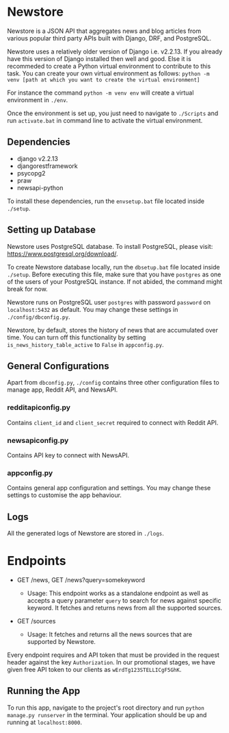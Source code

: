 # Newstore
Newstore is a JSON API that aggregates news and blog articles from various popular third party APIs built with Django, DRF, and PostgreSQL.

Newstore uses a relatively older version of Django i.e. v2.2.13. If you already have this version of Django installed then well and good. Else it is recommeded to create a Python virtual environment to contribute to this task. You can create your own virtual environment as follows:
`python -m venv [path at which you want to create the virtual environment]`

For instance the command `python -m venv env` will create a virtual environment in `./env`.

Once the environment is set up, you just need to navigate to `./Scripts` and run `activate.bat` in command line to activate the virtual environment.

## Dependencies

- django v2.2.13
- djangorestframework
- psycopg2
- praw
- newsapi-python

To install these dependencies, run the `envsetup.bat` file located inside `./setup`.

## Setting up Database
Newstore uses PostgreSQL database. To install PostgreSQL, please visit: https://www.postgresql.org/download/.

To create Newstore database locally, run the `dbsetup.bat` file located inside `./setup`. Before executing this file, make sure that you have `postgres` as one of the users of your PostgreSQL instance. If not abided, the command might break for now.

Newstore runs on PostgreSQL user `postgres` with password `password` on `localhost:5432` as default. You may change these settings in `./config/dbconfig.py`.

Newstore, by default, stores the history of news that are accumulated over time. You can turn off this functionality by setting `is_news_history_table_active` to `False` in `appconfig.py`.

## General Configurations
Apart from `dbconfig.py`, `./config` contains three other configuration files to manage app, Reddit API, and NewsAPI. 

### redditapiconfig.py
Contains `client_id` and `client_secret` required to connect with Reddit API.

### newsapiconfig.py
Contains API key to connect with NewsAPI.

### appconfig.py
Contains general app configuration and settings. You may change these settings to customise the app behaviour. 

## Logs
All the generated logs of Newstore are stored in `./logs`.

# Endpoints
- GET /news, GET /news?query=somekeyword
    - Usage: This endpoint works as a standalone endpoint as well as accepts a query parameter `query` to search for news against specific keyword. It fetches and returns news from all the supported sources.

- GET /sources
    - Usage: It fetches and returns all the news sources that are supported by Newstore.

Every endpoint requires and API token that must be provided in the request header against the key `Authorization`. In our promotional stages, we have given free API token to our clients as `wErdTg123STELLICgF5GhK`.

## Running the App
To run this app, navigate to the project's root directory and run `python manage.py runserver` in the terminal. Your application should be up and running at `localhost:8000`.